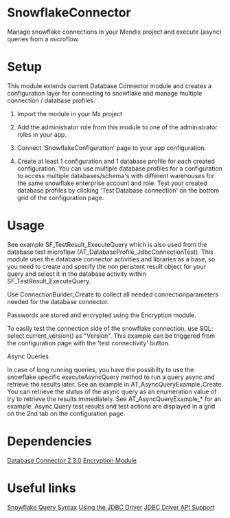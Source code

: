 # SnowflakeConnector
Manage snowflake connections in your Mendix project and execute (async) queries from a microflow.

# Setup
This module extends current Database Connector module and creates a configuration layer for connecting to snowflake and manage multiple connection / database profiles. 

1) Import the module in your Mx project

2) Add the administrator role from this module to one of the administrator roles in your app. 

3) Connect 'SnowflakeConfiguration' page to your app configuration.

4) Create at least 1 configuration and 1 database profile for each created configuration. You can use multiple database profiles for a configuration to access multiple databases/schema's with different warehouses for the same snowflake enterprise account and role. Test your created database profiles by clicking 'Test Database connection' on the bottom grid of the configuration page.

# Usage

See example SF_TestResult_ExecuteQuery which is also used from the database test microflow (AT_DatabaseProfile_JdbcConnectionTest). This module uses the database connector activities and libraries as a base, so you need to create and specify the non peristent result object for your query and select it in the database activity within SF_TestResult_ExecuteQuery.

Use ConnectionBuilder_Create to collect all needed connectionparameters needed for the database connector.

Passwords are stored and encrypted using the Encryption module.

To easily test the connection side of the snowflake connection, use SQL: select current_version() as "Version". This example can be triggered from the configuration page with the 'test connectivity' button.

Async Queries

In case of long running queries, you have the possibilty to use the snowflake specific executeAsyncQuery method to run a query async and retrieve the results later. See an example in AT_AsyncQueryExample_Create. You can retrieve the status of the async query as an enumeration value of try to retrieve the results immediately. See AT_AsyncQueryExample_* for an example. Async Query test results and test actions are displayed in a grid on the 2nd tab on the configuration page.

# Dependencies

[Database Connector 2.3.0](https://github.com/mendix/database-connector)
[Encryption Module](https://appstore.home.mendix.com/link/app/1011/)

# Useful links

[Snowflake Query Syntax](https://docs.snowflake.com/en/sql-reference/constructs.html)
[Using the JDBC Driver](https://docs.snowflake.com/en/user-guide/jdbc-using.html)
[JDBC Driver API Support](https://docs.snowflake.com/en/user-guide/jdbc-api.html)

